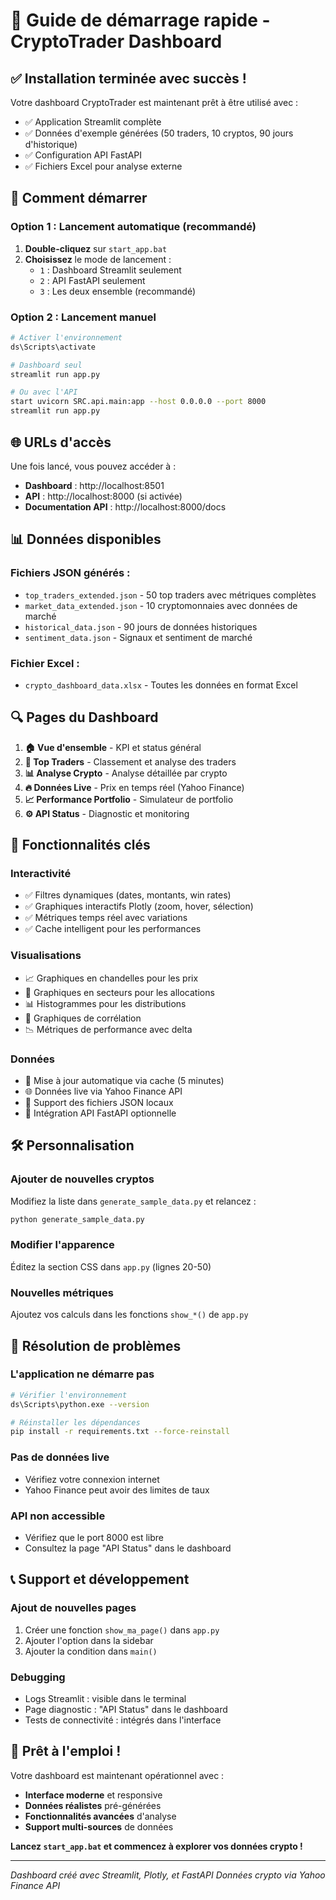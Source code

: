 # 🚀 Guide de démarrage rapide - CryptoTrader Dashboard

## ✅ Installation terminée avec succès !

Votre dashboard CryptoTrader est maintenant prêt à être utilisé avec :
- ✅ Application Streamlit complète
- ✅ Données d'exemple générées (50 traders, 10 cryptos, 90 jours d'historique)
- ✅ Configuration API FastAPI
- ✅ Fichiers Excel pour analyse externe

## 🎯 Comment démarrer

### Option 1 : Lancement automatique (recommandé)
1. **Double-cliquez** sur `start_app.bat`
2. **Choisissez** le mode de lancement :
   - `1` : Dashboard Streamlit seulement
   - `2` : API FastAPI seulement
   - `3` : Les deux ensemble (recommandé)

### Option 2 : Lancement manuel
```bash
# Activer l'environnement
ds\Scripts\activate

# Dashboard seul
streamlit run app.py

# Ou avec l'API
start uvicorn SRC.api.main:app --host 0.0.0.0 --port 8000
streamlit run app.py
```

## 🌐 URLs d'accès

Une fois lancé, vous pouvez accéder à :
- **Dashboard** : http://localhost:8501
- **API** : http://localhost:8000 (si activée)
- **Documentation API** : http://localhost:8000/docs

## 📊 Données disponibles

### Fichiers JSON générés :
- `top_traders_extended.json` - 50 top traders avec métriques complètes
- `market_data_extended.json` - 10 cryptomonnaies avec données de marché
- `historical_data.json` - 90 jours de données historiques
- `sentiment_data.json` - Signaux et sentiment de marché

### Fichier Excel :
- `crypto_dashboard_data.xlsx` - Toutes les données en format Excel

## 🔍 Pages du Dashboard

1. **🏠 Vue d'ensemble** - KPI et status général
2. **👑 Top Traders** - Classement et analyse des traders
3. **📊 Analyse Crypto** - Analyse détaillée par crypto
4. **🔥 Données Live** - Prix en temps réel (Yahoo Finance)
5. **📈 Performance Portfolio** - Simulateur de portfolio
6. **⚙️ API Status** - Diagnostic et monitoring

## 🎨 Fonctionnalités clés

### Interactivité
- ✅ Filtres dynamiques (dates, montants, win rates)
- ✅ Graphiques interactifs Plotly (zoom, hover, sélection)
- ✅ Métriques temps réel avec variations
- ✅ Cache intelligent pour les performances

### Visualisations
- 📈 Graphiques en chandelles pour les prix
- 🥧 Graphiques en secteurs pour les allocations
- 📊 Histogrammes pour les distributions
- 🎯 Graphiques de corrélation
- 📉 Métriques de performance avec delta

### Données
- 🔄 Mise à jour automatique via cache (5 minutes)
- 🌐 Données live via Yahoo Finance API
- 📁 Support des fichiers JSON locaux
- 🔌 Intégration API FastAPI optionnelle

## 🛠️ Personnalisation

### Ajouter de nouvelles cryptos
Modifiez la liste dans `generate_sample_data.py` et relancez :
```bash
python generate_sample_data.py
```

### Modifier l'apparence
Éditez la section CSS dans `app.py` (lignes 20-50)

### Nouvelles métriques
Ajoutez vos calculs dans les fonctions `show_*()` de `app.py`

## 🔧 Résolution de problèmes

### L'application ne démarre pas
```bash
# Vérifier l'environnement
ds\Scripts\python.exe --version

# Réinstaller les dépendances
pip install -r requirements.txt --force-reinstall
```

### Pas de données live
- Vérifiez votre connexion internet
- Yahoo Finance peut avoir des limites de taux

### API non accessible
- Vérifiez que le port 8000 est libre
- Consultez la page "API Status" dans le dashboard

## 📞 Support et développement

### Ajout de nouvelles pages
1. Créer une fonction `show_ma_page()` dans `app.py`
2. Ajouter l'option dans la sidebar
3. Ajouter la condition dans `main()`

### Debugging
- Logs Streamlit : visible dans le terminal
- Page diagnostic : "API Status" dans le dashboard
- Tests de connectivité : intégrés dans l'interface

## 🎉 Prêt à l'emploi !

Votre dashboard est maintenant opérationnel avec :
- **Interface moderne** et responsive
- **Données réalistes** pré-générées
- **Fonctionnalités avancées** d'analyse
- **Support multi-sources** de données

**Lancez `start_app.bat` et commencez à explorer vos données crypto !**

---
*Dashboard créé avec Streamlit, Plotly, et FastAPI*
*Données crypto via Yahoo Finance API*
